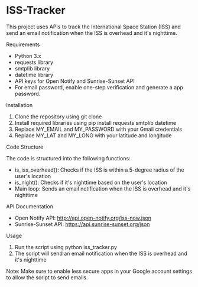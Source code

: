 # ISS-Tracker

This project uses APIs to track the International Space Station (ISS) and send an email notification when the ISS is overhead and it's nighttime.

Requirements

- Python 3.x
- requests library
- smtplib library
- datetime library
- API keys for Open Notify and Sunrise-Sunset API
- For email password, enable one-step verification and generate a app password.

Installation

1. Clone the repository using git clone
2. Install required libraries using pip install requests smtplib datetime
3. Replace MY_EMAIL and MY_PASSWORD with your Gmail credentials
4. Replace MY_LAT and MY_LONG with your latitude and longitude

Code Structure

The code is structured into the following functions:

- is_iss_overhead(): Checks if the ISS is within a 5-degree radius of the user's location
- is_night(): Checks if it's nighttime based on the user's location
- Main loop: Sends an email notification when the ISS is overhead and it's nighttime

API Documentation

- Open Notify API: http://api.open-notify.org/iss-now.json
- Sunrise-Sunset API: https://api.sunrise-sunset.org/json

Usage

1. Run the script using python iss_tracker.py
2. The script will send an email notification when the ISS is overhead and it's nighttime

Note: Make sure to enable less secure apps in your Google account settings to allow the script to send emails.
